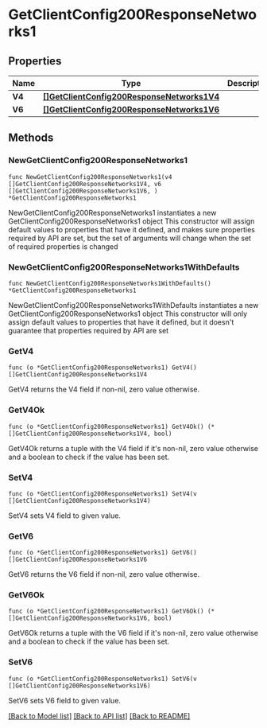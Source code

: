 # GetClientConfig200ResponseNetworks1

## Properties

Name | Type | Description | Notes
------------ | ------------- | ------------- | -------------
**V4** | [**[]GetClientConfig200ResponseNetworks1V4**](GetClientConfig200ResponseNetworks1V4.md) |  | 
**V6** | [**[]GetClientConfig200ResponseNetworks1V6**](GetClientConfig200ResponseNetworks1V6.md) |  | 

## Methods

### NewGetClientConfig200ResponseNetworks1

`func NewGetClientConfig200ResponseNetworks1(v4 []GetClientConfig200ResponseNetworks1V4, v6 []GetClientConfig200ResponseNetworks1V6, ) *GetClientConfig200ResponseNetworks1`

NewGetClientConfig200ResponseNetworks1 instantiates a new GetClientConfig200ResponseNetworks1 object
This constructor will assign default values to properties that have it defined,
and makes sure properties required by API are set, but the set of arguments
will change when the set of required properties is changed

### NewGetClientConfig200ResponseNetworks1WithDefaults

`func NewGetClientConfig200ResponseNetworks1WithDefaults() *GetClientConfig200ResponseNetworks1`

NewGetClientConfig200ResponseNetworks1WithDefaults instantiates a new GetClientConfig200ResponseNetworks1 object
This constructor will only assign default values to properties that have it defined,
but it doesn't guarantee that properties required by API are set

### GetV4

`func (o *GetClientConfig200ResponseNetworks1) GetV4() []GetClientConfig200ResponseNetworks1V4`

GetV4 returns the V4 field if non-nil, zero value otherwise.

### GetV4Ok

`func (o *GetClientConfig200ResponseNetworks1) GetV4Ok() (*[]GetClientConfig200ResponseNetworks1V4, bool)`

GetV4Ok returns a tuple with the V4 field if it's non-nil, zero value otherwise
and a boolean to check if the value has been set.

### SetV4

`func (o *GetClientConfig200ResponseNetworks1) SetV4(v []GetClientConfig200ResponseNetworks1V4)`

SetV4 sets V4 field to given value.


### GetV6

`func (o *GetClientConfig200ResponseNetworks1) GetV6() []GetClientConfig200ResponseNetworks1V6`

GetV6 returns the V6 field if non-nil, zero value otherwise.

### GetV6Ok

`func (o *GetClientConfig200ResponseNetworks1) GetV6Ok() (*[]GetClientConfig200ResponseNetworks1V6, bool)`

GetV6Ok returns a tuple with the V6 field if it's non-nil, zero value otherwise
and a boolean to check if the value has been set.

### SetV6

`func (o *GetClientConfig200ResponseNetworks1) SetV6(v []GetClientConfig200ResponseNetworks1V6)`

SetV6 sets V6 field to given value.



[[Back to Model list]](../README.md#documentation-for-models) [[Back to API list]](../README.md#documentation-for-api-endpoints) [[Back to README]](../README.md)


